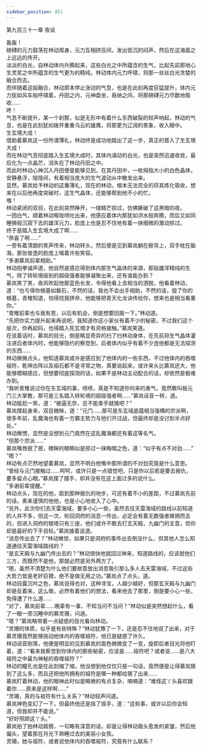 ```yaml
---
sidebar_position: 851
---
```

 第九百三十一章 夜谈


轰轰！  
磅礴的元力鼓荡在林动周身，元力互相挤压间，发出低沉的闷声，然后在这海面之上远远的传开。  
淡淡的白光，自林动体内升腾起来，这些白光之中所蕴含的生气，比起先前那地心生灵浆之中所蕴含的生气更为的精纯，林动体内元力呼啸，将那一丝丝白光贪婪的融合而去。  
而伴随着这般融合，林动原本停止涨动的气息，也是在此刻再度狂猛提升，体内元力犹如风车般呼啸着，丹田之内，元神盘坐，吞纳之间，将那磅礴元力尽数地吸收……  
咚！  
气息不断提升，某一个刹那，似是无形中有着什么东西破裂的轻声响起，林动的气息，也是在此刻犹如拨开重重乌云的雄鹰，将那更为辽阔的景象，收入眼中。  
生玄境大成！  
借助着慕岚这一份所谓薄礼，林动终是成功地踏出了这一步，真正的晋入了生玄境大成！  
而在林动气息彻底踏入生玄境大成时，其体内涌动的白光，也是突然迅速收敛，最后化为一点晶芒，消失在了林动丹田之中。  
而此时林动心神沉入丹田便是能够见到，在其丹田中，一枚拇指大小的白色晶体，安静悬浮，隐隐间，有着相当庞大的生气波动从中散发出来。  
显然，慕岚给予林动的这番薄礼，现在的林动，根本无法完全的将其炼化吸收，想来在以后他再度突破时，这生气晶体，还能够帮到他不小的忙。  
嗤！  
林动紧闭的双目，在此刻突然睁开，一缕精芒掠过，仿佛撕破了这黑暗的夜。  
一团白气，顺着林动喉咙喷吐出来，他感应着体内那犹如洪水般奔腾，而后又如同睡狮般沉寂下去的雄浑元力，脸庞上也是忍不住地有着一抹细微的激动掠过。  
终于是踏入生玄境大成了啊……  
“恭喜了啊……”  
一旁有着清朗的笑声传来，林动转头，然后便是见到慕岚躺在鲸背上，双手枕在脑海，那张俊逸的脸庞上噙着许些笑容。  
“多谢慕岚前辈相助。”  
林动抱拳诚声道，他自然是感应得到体内那生气晶体的来源，那般雄浑精纯的生气，除了转轮境级别的超级强者能够凝聚出来，还有谁能办到？  
慕岚笑了笑，夜风吹起他那蓝色长发，令得他看上去相当的洒脱，他看着林动，道：“也亏得你根基如磐石，不然的话，我也不会出手相助，不然的话，毁了你的根基，青雉知道，怕得找我拼命，他能够把青天化龙诀传给你，想来也是相当看重你。”  
“青雉前辈也与我有恩，以后有机会，倒是想要回报一下。”林动道。  
“先把你实力提升起来再说吧，我知道你这小家伙有着不少的秘密，不过我们这个层次，你再起码，也得踏入死玄境才有资格接触。”慕岚笑道。  
在说着话时，慕岚的目光，倒是略显奇异的扫了扫林动身体，在先前将生气晶体灌注进后者体内时，他能够隐约的察觉到，后者体内似乎有着不少连他都是无法探测的东西……  
林动微微点头，他知道慕岚或许是感应到了他体内的一些东西，不过他体内的吞噬祖符，乾坤古阵以及祖石都不是寻常之物，真要说起来，或许来头比慕岚还大，他能够模糊感应，但想要彻底探测的话，如果不是林动主动配合的话，却依然是极难办到。  
“我听青雉说过你在东玄域的事，啧啧，真是不知道你何来的勇气，竟然敢叫板元门三大掌教，那可是三名踏入转轮境的超级强者啊……”慕岚话音一转，道。  
林动尴尬一笑，道：“被逼无奈，总不能束手就擒吧？”  
慕岚撑起身来，双目微眯，道：“元门……那可是东玄域底蕴相当强横的宗派啊，很多年前，乱魔海也有着一方霸主势力与他们开过战，但最终却是没讨到半点好处。”  
林动微愣，显然是没想到元门竟然在这乱魔海都还有着这等名气。  
“但那个宗派……”  
慕岚嘴唇抿了抿，微眯的眼睛似是掠过一抹晦暗之色，道：“似乎有点不对劲……”  
“嗯？”  
林动有点茫然地望着慕岚，显然不明白他嘴中那所谓的不对劲究竟是什么意思。  
“曾经与元门接触过……呵呵，或许只是一点错觉吧，只是你以后若是要去报仇，要多留点心眼。”慕岚摆了摆手，却并没有在这上面过多的说什么。  
“多谢前辈提醒。”  
林动点头，现在的他，距到那种报仇的地步，可还有着不小的差距，不过慕岚先前的话，素来谨慎的他他，也是小心地收入了心中。  
“另外，此次你们去天雷海域，要多小心一些，虽然去往天雷海域的路线以前知道的人并不多，但这一次，轮回洞府的消息一传出，必定会有着无数强者蜂拥而去的，但进入洞府的银塔只有三座，他们或许不敢去打玄天殿，九幽门的主意，但你却是最好的下手目标。”慕岚接着说道。  
“消息传出去了？”林动微惊，如果只是洞府的事传出去倒没什么，但其他人怎么知道通往天雷海域路线的？  
“是玄天殿与九幽门传出去的？”林动很快地就回过神来，知道路线的，应该就他们三方，而既然不是他，那就必然是另外两方了。  
“嗯，虽然不清楚为什么他们要故意放出消息吸引那么多人去天雷海域，不过这些大势力皆是老奸巨猾，绝不是做无用之功。”慕岚点了点头，道。  
林动目露沉吟之色，慕岚说得也对，这种寻宝，人越少越好，但那玄天殿与九幽门却是反着来，这么做，必然有着他们的想法，看来他去了那里，倒是要小心一些，免得遭了什么道……  
“对了，慕岚前辈……晚辈有一事，不知当问不当问？”林动似是突然想起什么，看了一眼一旁沉睡中的慕灵珊，问道。  
“嗯？”慕岚略带着一点疑惑的目光看向林动。  
“灵珊的体质，似乎是有些特殊？”林动犹豫了一下，还是忍不住地说了出来，对于慕灵珊竟然能够挑动他体内的吞噬祖符，他已是疑惑了许久。  
林动话音刚落，他便是明显的见到慕岚的面色微微变了一变，旋即后者目光将他盯着，道：“看来我察觉到你体内的那些秘密，应该是……祖符吧？或者说……是八大祖符之中最为神秘的吞噬祖符？”  
林动的瞳孔也是在此刻缩了缩，他没想到他仅仅只是一句话，竟然便是让得慕岚猜到了这么多，而且还把他所拥有的祖符是哪一种都给猜了出来……  
慕岚盯着林动，他的眼神此时似是略微的有点复杂，喃喃道：“难怪这丫头喜欢跟着你……原来是这样啊……”  
“灵珊，真的与祖符有什么关系？”林动轻声问道。  
慕岚神色变幻了一下，但最终他还是摇了摇手，道：“这些事，或许以后你会知道，但我却并不能说。”  
“好好照顾这丫头。”  
慕岚拍了拍林动肩膀，一句略有深意的话，却是让得林动眉头愈发的紧皱，然后他偏头，望着那在月光下熟睡过去的美丽小女孩。  
灵珊，她与祖符，或者说他体内的吞噬祖符，究竟有什么联系？  
  
  
